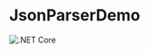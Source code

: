 # JsonParserDemo

![.NET Core](https://github.com/typesafedev/JsonParserDemo/workflows/.NET%20Core/badge.svg)
